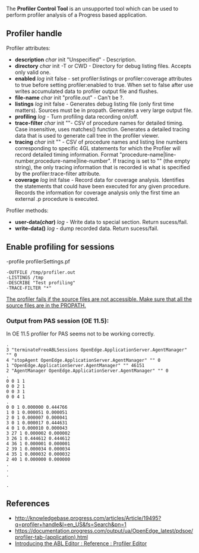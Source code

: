 The __Profiler Control Tool__ is an unsupported tool which can be used to perform profiler analysis of a Progress based application.

## Profiler handle

Profiler attributes:
* __description__ _char_ init "Unspecified" - Description.
* __directory__ _char_ init -T or CWD - Directory for debug listing files. Accepts only valid one.
* __enabled__ _log_ init false - set profiler:listings or profiler:coverage attributes to true before setting profiler:enabled to true. When set to false after use writes accumulated data to profiler output file and flushes.
* __file-name__ _char_ init "profile.out" - Can't be ?.
* __listings__ _log_ init false - Generates debug listing file (only first time matters). Sources must be in propath. Generates a very large output file.
* __profiling__ _log_ - Turn profiling data recording on/off.
* __trace-filter__ _char_ init ""- CSV of procedure names for detailed timing. Case insensitive, uses matches() function. Generates a detailed tracing data that is used to generate call tree in the profiler viewer.
* __tracing__ _char_ init "" - CSV of procedure names and listing line numbers corresponding to specific 4GL statements for which the Profiler will record detailed timing information. Format "procedure-name|line-number,procedure-name|line-number". If tracing is set to "" (the empty string), the only tracing information that is recorded is what is specified by the profiler:trace-filter attribute.
* __coverage__ _log_ init false - Record data for coverage analysis. Identifies the statements that could have been executed for any given procedure. Records the information for coverage analysis only the first time an external .p procedure is executed.

Profiler methods:
* __user-data(_char_)__ _log_ - Write data to special section. Return sucess/fail.
* __write-data()__ _log_ - dump recorded data. Return sucess/fail.

## Enable profiling for sessions
-profile profilerSettings.pf
```
-OUTFILE /tmp/profiler.out
-LISTINGS /tmp
-DESCRIBE "Test profiling"
-TRACE-FILTER "*"
```

[The profiler fails if the source files are not accessible. Make sure that all the source files are in the PROPATH.](https://community.progress.com/community_groups/openedge_general/f/26/t/8541)


### Output from PAS session (OE 11.5):

In OE 11.5 profiler for PAS seems not to be working correctly.

```
.
3 "terminateFreeABLSessions OpenEdge.ApplicationServer.AgentManager" "" 0
4 "stopAgent OpenEdge.ApplicationServer.AgentManager" "" 0
1 "OpenEdge.ApplicationServer.AgentManager" "" 46151
2 "AgentManager OpenEdge.ApplicationServer.AgentManager" "" 0
.
0 0 1 1
0 0 2 1
0 0 3 1
0 0 4 1
.
0 0 1 0.000000 0.444766
1 0 1 0.000051 0.000051
2 0 1 0.000007 0.000041
3 0 1 0.000017 0.444631
4 0 1 0.000010 0.000043
3 27 1 0.000002 0.000002
3 26 1 0.444612 0.444612
4 36 1 0.000001 0.000001
2 39 1 0.000034 0.000034
4 35 1 0.000032 0.000032
2 40 1 0.000000 0.000000
.
.
.

.
```

## References
* http://knowledgebase.progress.com/articles/Article/19495?q=profiler+handle&l=en_US&fs=Search&pn=1
* https://documentation.progress.com/output/ua/OpenEdge_latest/pdsoe/profiler-tab-(application).html
* [Introducing the ABL Editor : Reference : Profiler Editor](https://documentation.progress.com/output/ua/OpenEdge_latest/index.html#page/pdsoe/profiler-editor.html#)